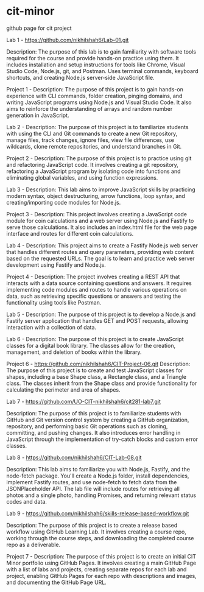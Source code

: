 # cit-minor
github page for cit project


Lab 1 - https://github.com/nikhilshah6/Lab-01.git

Description: The purpose of this lab is to gain familiarity with software tools required for the course and provide hands-on practice using them. It includes installation and setup instructions for tools like Chrome, Visual Studio Code, Node.js, git, and Postman. Uses terminal commands, keyboard shortcuts, and creating Node.js server-side JavaScript file.



Project 1 - 
Description: The purpose of this project is to gain hands-on experience with CLI commands, folder creation, pinging domains, and writing JavaScript programs using Node.js and Visual Studio Code. It also aims to reinforce the understanding of arrays and random number generation in JavaScript.

Lab 2 -
Description: The purpose of this project is to familiarize students with using the CLI and Git commands to create a new Git repository, manage files, track changes, ignore files, view file differences, use wildcards, clone remote repositories, and understand branches in Git.

Project 2 - 
Description: The purpose of this project is to practice using git and refactoring JavaScript code. It involves creating a git repository, refactoring a JavaScript program by isolating code into functions and eliminating global variables, and using function expressions.

Lab 3 - 
Description: This lab aims to improve JavaScript skills by practicing modern syntax, object destructuring, arrow functions, loop syntax, and creating/importing code modules for Node.js.

Project 3 -
Description: This project involves creating a JavaScript code module for coin calculations and a web server using Node.js and Fastify to serve those calculations. It also includes an index.html file for the web page interface and routes for different coin calculations.

Lab 4 - 
Description: This project aims to create a Fastify Node.js web server that handles different routes and query parameters, providing web content based on the requested URLs. The goal is to learn and practice web server development using Fastify and Node.js.

Project 4 -
Description: The project involves creating a REST API that interacts with a data source containing questions and answers. It requires implementing code modules and routes to handle various operations on data, such as retrieving specific questions or answers and testing the functionality using tools like Postman.

Lab 5 -
Description: The purpose of this project is to develop a Node.js and Fastify server application that handles GET and POST requests, allowing interaction with a collection of data.

Lab 6 -
Description: The purpose of this project is to create JavaScript classes for a digital book library. The classes allow for the creation, management, and deletion of books within the library.

Project 6 - https://github.com/nikhilshah6/CIT-Project-06.git
Description: The purpose of this project is to create and test JavaScript classes for shapes, including a base Shape class, a Rectangle class, and a Triangle class. The classes inherit from the Shape class and provide functionality for calculating the perimeter and area of shapes.

Lab 7 - https://github.com/UO-CIT-nikhilshah6/cit281-lab7.git

Description: The purpose of this project is to familiarize students with GitHub and Git version control system by creating a GitHub organization, repository, and performing basic Git operations such as cloning, committing, and pushing changes. It also introduces error handling in JavaScript through the implementation of try-catch blocks and custom error classes.


Lab 8 - https://github.com/nikhilshah6/CIT-Lab-08.git

Description: This lab aims to familiarize you with Node.js, Fastify, and the node-fetch package. You'll create a Node.js folder, install dependencies, implement Fastify routes, and use node-fetch to fetch data from the JSONPlaceholder API. The lab file will include routes for retrieving all photos and a single photo, handling Promises, and returning relevant status codes and data.

Lab 9 - https://github.com/nikhilshah6/skills-release-based-workflow.git

Description: The purpose of this project is to create a release based workflow using GitHub Learning Lab. It involves creating a course repo, working through the course steps, and downloading the completed course repo as a deliverable.

Project 7 -
Description: The purpose of this project is to create an initial CIT Minor portfolio using GitHub Pages. It involves creating a main GitHub Page with a list of labs and projects, creating separate repos for each lab and project, enabling GitHub Pages for each repo with descriptions and images, and documenting the GitHub Page URL.
